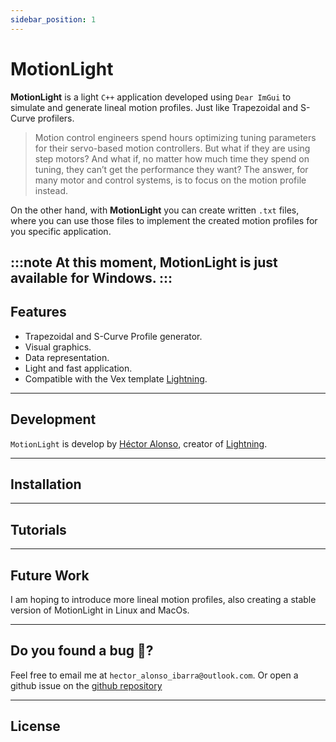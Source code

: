 ```yaml
---
sidebar_position: 1
---
```


# MotionLight

**MotionLight** is a light ``C++`` application developed using ``Dear ImGui`` to simulate and generate lineal motion profiles. Just like Trapezoidal and S-Curve profilers. 

>Motion control engineers spend hours optimizing tuning parameters for their servo-based motion controllers. But what if they are using step motors? And what if, no matter how much time they spend on tuning, they can’t get the performance they want?
>The answer, for many motor and control systems, is to focus on the motion profile instead.

On the other hand, with **MotionLight** you can create written ``.txt`` files, where you can use those files to implement the created motion profiles for you specific application.   

:::note
At this moment, MotionLight is just available for Windows. 
:::
---

## Features
* Trapezoidal and S-Curve Profile generator. 
* Visual graphics. 
* Data representation. 
* Light and fast application. 
* Compatible with the Vex template [Lightning](https://hectoralonso18.github.io/Lightninglib/docs/intro). 

---

## Development
``MotionLight`` is develop by [Héctor Alonso](https://www.linkedin.com/in/hector-alonso-ibarra-012b51196/), creator of [Lightning](https://hectoralonso18.github.io/Lightninglib/docs/intro).

---

## Installation

---

## Tutorials

---

## Future Work
I am hoping to introduce more lineal motion profiles, also creating a stable version of MotionLight in Linux and MacOs. 

---

## Do you found a bug  🐛? 
Feel free to email me at ``hector_alonso_ibarra@outlook.com``. Or open a github issue on the [github repository](https://github.com/HectorAlonso18/MotionLight/issues) 

---

## License